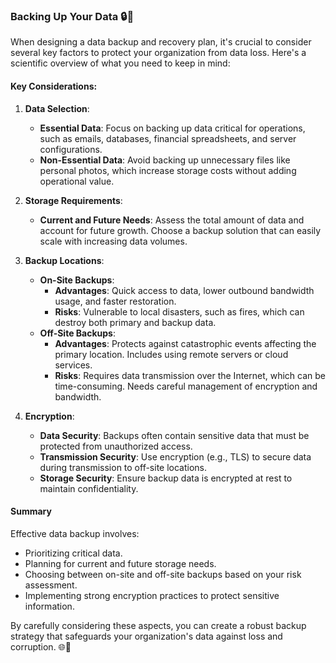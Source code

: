 ### Backing Up Your Data 🔒💾

When designing a data backup and recovery plan, it's crucial to consider several key factors to protect your organization from data loss. Here's a scientific overview of what you need to keep in mind:

#### Key Considerations:

1. **Data Selection**:
   - **Essential Data**: Focus on backing up data critical for operations, such as emails, databases, financial spreadsheets, and server configurations.
   - **Non-Essential Data**: Avoid backing up unnecessary files like personal photos, which increase storage costs without adding operational value.

2. **Storage Requirements**:
   - **Current and Future Needs**: Assess the total amount of data and account for future growth. Choose a backup solution that can easily scale with increasing data volumes.

3. **Backup Locations**:
   - **On-Site Backups**:
     - **Advantages**: Quick access to data, lower outbound bandwidth usage, and faster restoration.
     - **Risks**: Vulnerable to local disasters, such as fires, which can destroy both primary and backup data.
   - **Off-Site Backups**:
     - **Advantages**: Protects against catastrophic events affecting the primary location. Includes using remote servers or cloud services.
     - **Risks**: Requires data transmission over the Internet, which can be time-consuming. Needs careful management of encryption and bandwidth.

4. **Encryption**:
   - **Data Security**: Backups often contain sensitive data that must be protected from unauthorized access.
   - **Transmission Security**: Use encryption (e.g., TLS) to secure data during transmission to off-site locations.
   - **Storage Security**: Ensure backup data is encrypted at rest to maintain confidentiality.

#### Summary

Effective data backup involves:
- Prioritizing critical data.
- Planning for current and future storage needs.
- Choosing between on-site and off-site backups based on your risk assessment.
- Implementing strong encryption practices to protect sensitive information.

By carefully considering these aspects, you can create a robust backup strategy that safeguards your organization's data against loss and corruption. 🌐🔐